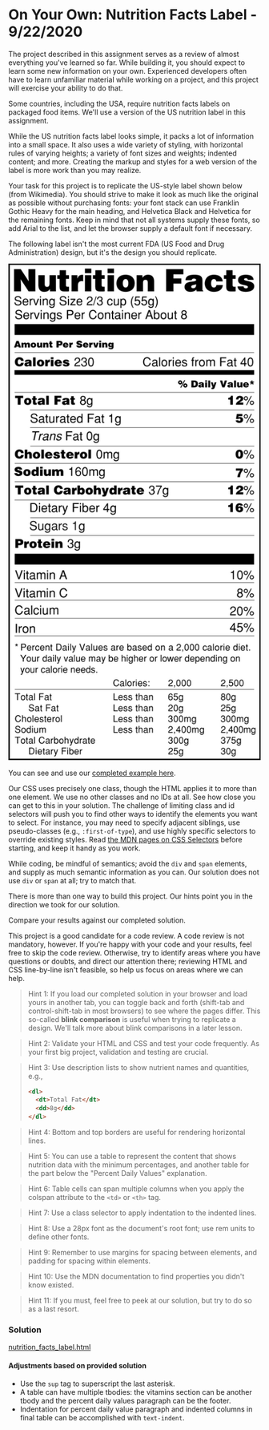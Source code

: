 
# On Your Own: Nutrition Facts Label - 9/22/2020

The project described in this assignment serves as a review of almost everything you've learned so far. While building it, you should expect to learn some new information on your own. Experienced developers often have to learn unfamiliar material while working on a project, and this project will exercise your ability to do that.

Some countries, including the USA, require nutrition facts labels on packaged food items. We'll use a version of the US nutrition label in this assignment.

While the US nutrition facts label looks simple, it packs a lot of information into a small space. It also uses a wide variety of styling, with horizontal rules of varying heights; a variety of font sizes and weights; indented content; and more. Creating the markup and styles for a web version of the label is more work than you may realize.

Your task for this project is to replicate the US-style label shown below (from Wikimedia). You should strive to make it look as much like the original as possible without purchasing fonts: your font stack can use Franklin Gothic Heavy for the main heading, and Helvetica Black and Helvetica for the remaining fonts. Keep in mind that not all systems supply these fonts, so add Arial to the list, and let the browser supply a default font if necessary.

The following label isn't the most current FDA (US Food and Drug Administration) design, but it's the design you should replicate.

![FDA_Nutrition_Facts_Label_2006.jpg](FDA_Nutrition_Facts_Label_2006.jpg)

You can see and use our [completed example here](https://d3jtzah944tvom.cloudfront.net/lesson_5/nutrition_facts_label/label.html).

Our CSS uses precisely one class, though the HTML applies it to more than one element. We use no other classes and no IDs at all. See how close you can get to this in your solution. The challenge of limiting class and id selectors will push you to find other ways to identify the elements you want to select. For instance, you may need to specify adjacent siblings, use pseudo-classes (e.g., `:first-of-type`), and use highly specific selectors to override existing styles. Read [the MDN pages on CSS Selectors](https://developer.mozilla.org/en-US/docs/Web/CSS/CSS_Selectors) before starting, and keep it handy as you work.

While coding, be mindful of semantics; avoid the `div` and `span` elements, and supply as much semantic information as you can. Our solution does not use `div` or `span` at all; try to match that.

There is more than one way to build this project. Our hints point you in the direction we took for our solution.

Compare your results against our completed solution.

This project is a good candidate for a code review. A code review is not mandatory, however. If you're happy with your code and your results, feel free to skip the code review. Otherwise, try to identify areas where you have questions or doubts, and direct our attention there; reviewing HTML and CSS line-by-line isn't feasible, so help us focus on areas where we can help.

> Hint 1: If you load our completed solution in your browser and load yours in another tab, you can toggle back and forth (shift-tab and control-shift-tab in most browsers) to see where the pages differ. This so-called **blink comparison** is useful when trying to replicate a design. We'll talk more about blink comparisons in a later lesson.

> Hint 2: Validate your HTML and CSS and test your code frequently. As your first big project, validation and testing are crucial.

> Hint 3: Use description lists to show nutrient names and quantities, e.g.,
>
> ```html
> <dl>
>   <dt>Total Fat</dt>
>   <dd>8g</dd>
> </dl>
> ```

> Hint 4: Bottom and top borders are useful for rendering horizontal lines.

> Hint 5: You can use a table to represent the content that shows nutrition data with the minimum percentages, and another table for the part below the "Percent Daily Values" explanation.

> Hint 6: Table cells can span multiple columns when you apply the 	colspan	 attribute to the `<td>` or `<th>` tag.

> Hint 7: Use a class selector to apply indentation to the indented lines.

> Hint 8: Use a 28px font as the document's root font; use 	rem	 units to define other fonts.

> Hint 9: Remember to use margins for spacing between elements, and padding for spacing within elements.

> Hint 10: Use the MDN documentation to find properties you didn't know existed.

> Hint 11: If you must, feel free to peek at our solution, but try to do so as a last resort.

### Solution

[nutrition_facts_label.html](nutrition_facts_label.html)

#### Adjustments based on provided solution

* Use the `sup` tag to superscript the last asterisk.
* A table can have multiple tbodies: the vitamins section can be another tbody and the percent daily values paragraph can be the footer.
* Indentation for percent daily value paragraph and indented columns in final table can be accomplished with `text-indent`.
